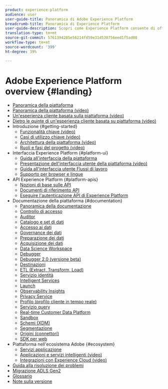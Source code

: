 ```yaml
---
product: experience-platform
audience: user
user-guide-title: Panoramica di Adobe Experience Platform
breadcrumb-title: Panoramica di Experience Platform
user-guide-description: Scopri come Experience Platform consente di offrire esperienze personalizzate ai clienti in tempo reale.
translation-type: tm+mt
source-git-commit: 5761394285e56214fd59e31d530756eed1f5ad08
workflow-type: tm+mt
source-wordcount: '399'
ht-degree: 39%

---
```



# Adobe Experience Platform overview {#landing}

* [Panoramica della piattaforma](home.md)
* [Panoramica della piattaforma (video)](video/platform-overview.md)
* [Un&#39;esperienza cliente basata sulla piattaforma (video)](video/customer-experience.md)
* [Dietro le quinte di un&#39;esperienza cliente basata su piattaforma (video)](video/customer-experience-bts.md)
* Introduzione {#getting-started}
   * [Funzionalità chiave (video)](video/key-capabilities.md)
   * [Casi di utilizzo chiave (video)](video/platform-use-cases.md)
   * [Architettura della piattaforma (video)](video/platform-architecture.md)
   * [Ruoli e fasi del progetto (video)](video/roles-project-phases.md)
* Interfaccia Experience Platform  {#platform-ui}
   * [Guida all&#39;interfaccia della piattaforma](ui-guide.md)
   * [Presentazione dell&#39;interfaccia utente della piattaforma (video)](video/platform-ui.md)
   * [Guida all&#39;interfaccia utente Flussi di lavoro](workflows.md)
   * [Supporto per browser e lingue](browser-language-support.md)
*  API Experience Platform {#platform-apis}
   * [Nozioni di base sulle API](api-fundamentals.md)
   * [Documenti di riferimento API](https://www.adobe.io/apis/experienceplatform/home/api-reference.html)
   * [Eseguire l&#39;autenticazione  API di Experience Platform](https://docs.adobe.com/content/help/en/platform-learn/tutorials/platform-api-authentication.html)
* Documentazione della piattaforma {#documentation}
   * [Panoramica della documentazione](documentation/overview.md)
   * [Controllo di accesso](https://docs.adobe.com/content/help/it-IT/experience-platform/access-control/home.html)
   * [Auditor](https://docs.adobe.com/content/help/it-IT/auditor/using/overview.html)
   * [Catalogo e set di dati](https://docs.adobe.com/content/help/en/experience-platform/catalog/home.html)
   * [Accesso ai dati](https://docs.adobe.com/content/help/en/experience-platform/data-access/home.html)
   * [Governance dei dati](https://docs.adobe.com/content/help/en/experience-platform/data-governance/home.html)
   * [Preparazione dei dati](https://docs.adobe.com/content/help/en/experience-platform/data-prep/home.html)
   * [Acquisizione dei dati](https://docs.adobe.com/content/help/en/experience-platform/ingestion/home.html)
   * [Data Science Workspace](https://docs.adobe.com/content/help/en/experience-platform/data-science-workspace/home.html)
   * [Debugger](https://docs.adobe.com/content/help/it-IT/debugger/using/experience-cloud-debugger.html)
   * [Debugger 2.0 (versione beta)](https://docs.adobe.com/content/help/it-IT/debugger/using-v2/experience-cloud-debugger.html)
   * [Destinazioni](https://experienceleague.adobe.com/docs/experience-platform/destinations/home.html)
   * [ETL (Extract, Transform, Load)](https://docs.adobe.com/content/help/en/experience-platform/etl/home.html)
   * [Servizio identità](https://docs.adobe.com/content/help/it-IT/experience-platform/identity/home.html)
   * [Intelligent Services](https://docs.adobe.com/content/help/en/experience-platform/intelligent-services/home.html)
   * [Launch](https://docs.adobe.com/content/help/it-IT/launch/using/overview.html)
   * [Observability Insights](https://docs.adobe.com/content/help/en/experience-platform/observability/home.html)
   * [Privacy Service](https://docs.adobe.com/content/help/en/experience-platform/privacy/home.html)
   * [Profilo (profilo cliente in tempo reale)](https://docs.adobe.com/content/help/it-IT/experience-platform/profile/home.html)
   * [Servizio query](https://docs.adobe.com/content/help/en/experience-platform/query/home.html)
   * [Real-time Customer Data Platform](https://docs.adobe.com/content/help/it-IT/experience-platform/rtcdp/overview.html)
   * [Sandbox](https://docs.adobe.com/content/help/en/experience-platform/sandbox/home.html)
   * [Schemi (XDM)](https://docs.adobe.com/content/help/it-IT/experience-platform/xdm/home.html)
   * [Segmentazione](https://docs.adobe.com/content/help/en/experience-platform/segmentation/home.html)
   * [Origini (connettori)](https://docs.adobe.com/content/help/en/experience-platform/sources/home.html)
   * [SDK per web](https://docs.adobe.com/content/help/it-IT/experience-platform/edge/home.html)
* Piattaforma nell&#39;ecosistema  Adobe {#ecosystem}
   * [Servizi applicazione](application-services.md)
   * [Applicazioni e servizi intelligenti (video)](video/application-intelligent-services.md)
   * [Integrazioni con  Experience Cloud (video)](video/experience-cloud-integrations.md)
* [Guida alla risoluzione dei problemi](troubleshooting.md)
* [Migrazione ADLS Gen2](adls2-gen2-migration.md)
* [Glossario](glossary.md)
* [Note sulla versione](https://docs.adobe.com/content/help/it-IT/experience-platform/release-notes/latest.translate.html)